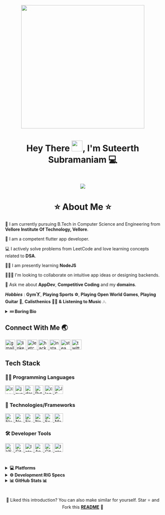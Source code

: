 <div align="center">
  <img height = "400px" src="https://user-images.githubusercontent.com/98741486/180661116-5beb08a8-d293-4873-9a19-4bfbfe18e723.gif"/>
</div>
<h1 align="center"> Hey There <img src=https://user-images.githubusercontent.com/98741486/180621020-83c6fe62-f8e4-41ad-bad0-87e1630e78a5.gif width="35px" height="35px">, I'm Suteerth Subramaniam 💻
</h1>
<br>
<p align="center">
  <a href="https://github.com/DenverCoder1/readme-typing-svg">
    <img src="https://readme-typing-svg.herokuapp.com?lines=Computer+Science+Student;Flutter+App+Developer+📱;Learning+Backend+Development+⚙️&center=true&width=380&height=45">
  </a>
</p>
<h1 align="center"> ⭐ About Me ⭐ </h1>

🏫 I am currently pursuing B.Tech in Computer Science and Engineering from **Vellore Institute Of Technology, Vellore**.


📱 I am a competent flutter app developer.

💻 I actively solve problems from LeetCode and love learning concepts related to **DSA**.

🧑‍💻 I am presently learning **NodeJS** 

🧑‍🤝‍🧑 I'm looking to collaborate on intuitive app ideas or designing backends.

💭 Ask me about **AppDev**, **Competitive Coding** and my **domains**.

***Hobbies*** : **Gym**🏋️, **Playing Sports** ⚽, **Playing Open World Games**, **Playing Guitar** 🎸, **Calisthenics** 🤸‍♂️ **&** **Listening to Music** 🎶.

<details>
  <summary><b> 💤 Boring Bio  </b></summary>
  <br>
  <div align="left">
   I'm a quick learner with an eye for detail and a creative mindset. I enjoy solving problems from multiple angles and thrive on building things. My ability to rapidly acquire new skills is a standout strength, coupled with disciplined time management. This profile reflects my versatility, ready to tackle any project. I just need a reason to do something, and I will do it good.
  <br> <br>
  I may be a bilingual in real life but when it comes to the world of Computer Scince, I can work with any language!
  </div>
</details>

## Connect With Me 🌏

<div align="left">
  <a href="mailto:suteerth.work@gmail.com" target="_blank">
    <img src="https://img.shields.io/static/v1?message=Gmail&logo=gmail&label=&color=D14836&logoColor=white&labelColor=&style=for-the-badge" height="32" alt="gmail logo"  />
  </a>
  <a href="https://www.linkedin.com/in/suteerth-subramaniam/" target="_blank">
    <img src="https://img.shields.io/static/v1?message=LinkedIn&logo=linkedin&label=&color=0077B5&logoColor=white&labelColor=&style=for-the-badge" height="32" alt="linkedin logo"  />
  </a>
  <a href="https://leetcode.com/iamsuteerth/" target="_blank">
    <img src="https://img.shields.io/badge/-LeetCode-FFA116?style=for-the-badge&logo=LeetCode&logoColor=black" height="32" alt="leetcode logo"  />
  </a>
  <a href="https://www.hackerrank.com/suteerth1" target="_blank">
    <img src="https://img.shields.io/badge/-Hackerrank-2EC866?style=for-the-badge&logo=HackerRank&logoColor=white" height="32" alt="hackerrank logo"  />
  </a>
  <a href="https://instagram.com/iamsuteerth" target="_blank">
    <img src="https://img.shields.io/badge/Instagram-E4405F?style=for-the-badge&logo=instagram&logoColor=white" height="32" alt="instagram logo"  />
  </a>
  <a href="https://steamcommunity.com/id/drbullah/" target="_blank">
    <img src="https://img.shields.io/badge/Steam-000000?style=for-the-badge&logo=steam&logoColor=white" height="32" alt="steam logo"  />
  </a>
  <a href="https://twitter.com/iamsuteerth" target="_blank">
    <img src="https://img.shields.io/badge/Twitter-1DA1F2?style=for-the-badge&logo=twitter&logoColor=white" height="32" alt="twitter logo"  />
  </a>
</div>

## Tech Stack

### 👨‍💻 **Programming Languages**
<a href="https://isocpp.org/" target="_blank">
    <img src="https://img.shields.io/badge/C%2B%2B-00599C?style=for-the-badge&logo=c%2B%2B&logoColor=white" height="28" alt="c++ logo"  />
</a>
<a href="https://dev.java/learn/getting-started-with-java/" target="_blank">
    <img src="https://img.shields.io/badge/Java-ED8B00?style=for-the-badge&logo=openjdk&logoColor=white" height="28" alt="java logo"  />
</a>
<a href="https://dart.dev/" target="_blank">
    <img src="https://img.shields.io/badge/Dart-0175C2?style=for-the-badge&logo=dart&logoColor=white" height="28" alt="dart logo"  />
</a>
<a href="https://www.python.org" target="_blank">
    <img src="https://img.shields.io/badge/Python-FFD43B?style=for-the-badge&logo=python&logoColor=blue" height="28" alt="Python logo"  />
</a>
<a href="https://www.cprogramming.com/" target="_blank">
    <img src="https://img.shields.io/badge/C-00599C?style=for-the-badge&logo=c&logoColor=white" height="28" alt="c logo"  />
</a>
<a href="https://developer.mozilla.org/en-US/docs/Web/JavaScript" target="_blank">
    <img src="https://img.shields.io/badge/JavaScript-323330?style=for-the-badge&logo=javascript&logoColor=F7DF1E" height="28" alt="JS logo"  />
</a>

### 🚀 **Technologies/Frameworks**

<a href="https://flutter.dev/" target="_blank">
    <img src="https://img.shields.io/badge/Flutter-02569B?style=for-the-badge&logo=flutter&logoColor=white" height="28" alt="Flutter logo"  />
</a>
<a href="https://nodejs.org/en" target="_blank">
    <img src="https://img.shields.io/badge/Node.js-339933?style=for-the-badge&logo=nodedotjs&logoColor=white" height="28" alt="NodeJS logo"  />
</a>
<a href="https://firebase.google.com/" target="_blank">
    <img src="https://img.shields.io/badge/firebase-ffca28?style=for-the-badge&logo=firebase&logoColor=black" height="28" alt="Firebase logo"  />
</a>
<a href="https://www.mysql.com/" target="_blank">
    <img src="https://img.shields.io/badge/MySQL-005C84?style=for-the-badge&logo=mysql&logoColor=white" height="28" alt="NodeJS logo"  />
</a>
<a href="https://expressjs.com/" target="_blank">
    <img src="https://img.shields.io/badge/Express.js-000000?style=for-the-badge&logo=express&logoColor=white" height="28" alt="Express JS logo"  />
</a>
<a href="https://mui.com/material-ui/" target="_blank">
    <img src="https://img.shields.io/badge/Material%20UI-007FFF?style=for-the-badge&logo=mui&logoColor=white" height="28" alt="Material UI logo"  />
</a>

### 🛠️ **Developer Tools**

<a href="https://code.visualstudio.com/" target="_blank">
    <img src="https://img.shields.io/badge/Visual_Studio_Code-0078D4?style=for-the-badge&logo=visual%20studio%20code&logoColor=white" height="28" alt="VSC logo"  />
<a href="https://git-scm.com/" target="_blank">
    <img src="https://img.shields.io/badge/GIT-E44C30?style=for-the-badge&logo=git&logoColor=white" height="28" alt="Git logo"  />
</a>
<a href="https://www.npmjs.com/" target="_blank">
    <img src="https://img.shields.io/badge/NPM-%23CB3837.svg?style=for-the-badge&logo=npm&logoColor=white" height="28" alt="IntellJ IDEA logo"  />
</a>
<a href="https://developer.android.com/studio?gclid=Cj0KCQjwuO6WBhDLARIsAIdeyDLhYMRh5aNJJ1P9ih5sfJVS6TSwy4NgaUpwJiA9oy2y7vT_RQNyymcaAlM7EALw_wcB&gclsrc=aw.ds" target="_blank">
    <img src="https://img.shields.io/badge/Android_Studio-3DDC84?style=for-the-badge&logo=android-studio&logoColor=white" height="28" alt="Android Studio logo"  />
</a>
<a href="https://github.com/iamsuteerth/" target="_blank">
    <img src="https://img.shields.io/badge/GitHub-100000?style=for-the-badge&logo=github&logoColor=white" height="28" alt="GitHub logo"  />
</a>
</a>
<a href="https://www.jetbrains.com/idea/" target="_blank">
    <img src="https://img.shields.io/badge/IntelliJ_IDEA-000000.svg?style=for-the-badge&logo=intellij-idea&logoColor=white" height="28" alt="IntellJ IDEA logo"  />
</a>

#

<details>
  <summary><b> 💻 Platforms </b></summary>
  <br>
    <p align="left">
    <img src="https://img.shields.io/badge/Windows_11-0078d4?style=for-the-badge&logo=windows-11&logoColor=white" height="30" alt="Windows"  />
    <img src="https://img.shields.io/badge/Kali_Linux-557C94?style=for-the-badge&logo=kali-linux&logoColor=white" height="30" alt="Kali"  />
    <img src="https://img.shields.io/badge/Linux-FCC624?style=for-the-badge&logo=linux&logoColor=black" height="30" alt="Linux"  />
    <img src="https://img.shields.io/badge/Web-4285F4?style=for-the-badge&logo=Google-chrome&logoColor=white" height="30" alt="Web"  />
    <img src="https://img.shields.io/badge/Android-34A853?style=for-the-badge&logo=android&logoColor=white" height="30" alt="Android"  />
    </p>
</details>

<details>
  <summary><b> ⚙️ Development RIG Specs </b></summary>
  <br>
<p align="left">
<img src="https://img.shields.io/badge/ROG%20laptop-000000?style=for-the-badge&logo=republicofgamers&logoColor=red" height="30" alt="Laptop Manufacturer"  />
<img src="https://img.shields.io/badge/Ryzen_9_5900HX-ED1C24?style=for-the-badge&logo=amd&logoColor=white" height="30" alt="CPU Manufacturer" />
<img src="https://img.shields.io/badge/Radeon_RX_6800M-ED1C24?style=for-the-badge&logo=amd&logoColor=white" height="30" alt="GPU Manufacturer"  />
<img src="https://img.shields.io/badge/16%20GB_RAM-0071C5?style=for-the-badge&logo=kingstontechnology&logoColor=white" height="30" alt="RAM Manufacturer"  />
</p>
</details>

<details>
  <summary><b> 📊 GitHub Stats 📊 </b></summary>
  <div>
    <img  width="49%" src="https://user-images.githubusercontent.com/73097560/115834477-dbab4500-a447-11eb-908a-139a6edaec5c.gif"> 
    <p align = "center">
    <img width="49%" alt="Stats" src="https://github-readme-stats.vercel.app/api?username=iamsuteerth&theme=tokyonight&custom_title=Suteerth+Subramaniam's+GitHub+Stats&show_icons=true&locale=en&hide_border=true"/>
    </p>
    <p align = "center">
    <img width="49%" alt="Streak Stats" src="https://github-readme-streak-stats.herokuapp.com/?user=iamsuteerth&theme=tokyonight&hide_border=true"/>
    </p>
    <p align = "center">
    <img src="https://github-readme-stats.vercel.app/api/top-langs/?username=iamsuteerth&theme=tokyonight&hide_border=true&include_all_commits=true&layout=compact&hide=jupyter%20notebook" />
  </div>
</details>

#

<div align="center">
  
  :pushpin: Liked this introduction? You can also make similar for yourself. Star ⭐ and Fork this **[README](https://github.com/iamsuteerth/iamsuteerth)** :pencil:
  
</div>
